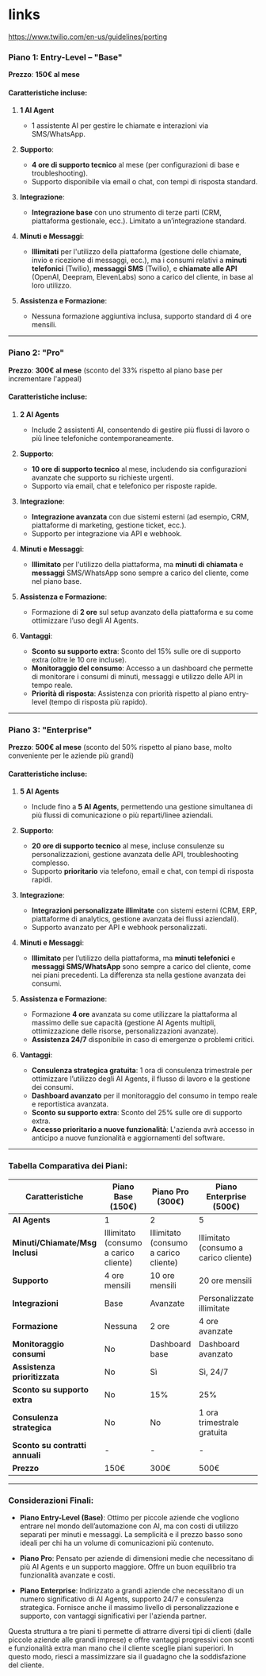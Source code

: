 # links
https://www.twilio.com/en-us/guidelines/porting

### **Piano 1: Entry-Level – "Base"**  
**Prezzo**: **150€ al mese**  

#### **Caratteristiche incluse**:
1. **1 AI Agent**  
   - 1 assistente AI per gestire le chiamate e interazioni via SMS/WhatsApp.
   
2. **Supporto**:  
   - **4 ore di supporto tecnico** al mese (per configurazioni di base e troubleshooting).
   - Supporto disponibile via email o chat, con tempi di risposta standard.

3. **Integrazione**:
   - **Integrazione base** con uno strumento di terze parti (CRM, piattaforma gestionale, ecc.). Limitato a un’integrazione standard.

4. **Minuti e Messaggi**:
   - **Illimitati** per l'utilizzo della piattaforma (gestione delle chiamate, invio e ricezione di messaggi, ecc.), ma i consumi relativi a **minuti telefonici** (Twilio), **messaggi SMS** (Twilio), e **chiamate alle API** (OpenAI, Deepram, ElevenLabs) sono a carico del cliente, in base al loro utilizzo.

5. **Assistenza e Formazione**:
   - Nessuna formazione aggiuntiva inclusa, supporto standard di 4 ore mensili.

---

### **Piano 2: "Pro"**  
**Prezzo**: **300€ al mese** (sconto del 33% rispetto al piano base per incrementare l'appeal)

#### **Caratteristiche incluse**:
1. **2 AI Agents**  
   - Include 2 assistenti AI, consentendo di gestire più flussi di lavoro o più linee telefoniche contemporaneamente.
   
2. **Supporto**:  
   - **10 ore di supporto tecnico** al mese, includendo sia configurazioni avanzate che supporto su richieste urgenti.
   - Supporto via email, chat e telefonico per risposte rapide.

3. **Integrazione**:
   - **Integrazione avanzata** con due sistemi esterni (ad esempio, CRM, piattaforme di marketing, gestione ticket, ecc.).
   - Supporto per integrazione via API e webhook.

4. **Minuti e Messaggi**:
   - **Illimitato** per l'utilizzo della piattaforma, ma **minuti di chiamata** e **messaggi** SMS/WhatsApp sono sempre a carico del cliente, come nel piano base.

5. **Assistenza e Formazione**:
   - Formazione di **2 ore** sul setup avanzato della piattaforma e su come ottimizzare l’uso degli AI Agents.

6. **Vantaggi**:
   - **Sconto su supporto extra**: Sconto del 15% sulle ore di supporto extra (oltre le 10 ore incluse).
   - **Monitoraggio del consumo**: Accesso a un dashboard che permette di monitorare i consumi di minuti, messaggi e utilizzo delle API in tempo reale.
   - **Priorità di risposta**: Assistenza con priorità rispetto al piano entry-level (tempo di risposta più rapido).

---

### **Piano 3: "Enterprise"**  
**Prezzo**: **500€ al mese** (sconto del 50% rispetto al piano base, molto conveniente per le aziende più grandi)

#### **Caratteristiche incluse**:
1. **5 AI Agents**  
   - Include fino a **5 AI Agents**, permettendo una gestione simultanea di più flussi di comunicazione o più reparti/linee aziendali.
   
2. **Supporto**:  
   - **20 ore di supporto tecnico** al mese, incluse consulenze su personalizzazioni, gestione avanzata delle API, troubleshooting complesso.
   - Supporto **prioritario** via telefono, email e chat, con tempi di risposta rapidi.

3. **Integrazione**:
   - **Integrazioni personalizzate illimitate** con sistemi esterni (CRM, ERP, piattaforme di analytics, gestione avanzata dei flussi aziendali).
   - Supporto avanzato per API e webhook personalizzati.

4. **Minuti e Messaggi**:
   - **Illimitato** per l’utilizzo della piattaforma, ma **minuti telefonici** e **messaggi SMS/WhatsApp** sono sempre a carico del cliente, come nei piani precedenti. La differenza sta nella gestione avanzata dei consumi.

5. **Assistenza e Formazione**:
   - Formazione **4 ore** avanzata su come utilizzare la piattaforma al massimo delle sue capacità (gestione AI Agents multipli, ottimizzazione delle risorse, personalizzazioni avanzate).
   - **Assistenza 24/7** disponibile in caso di emergenze o problemi critici.

6. **Vantaggi**:
   - **Consulenza strategica gratuita**: 1 ora di consulenza trimestrale per ottimizzare l’utilizzo degli AI Agents, il flusso di lavoro e la gestione dei consumi.
   - **Dashboard avanzato** per il monitoraggio del consumo in tempo reale e reportistica avanzata.
   - **Sconto su supporto extra**: Sconto del 25% sulle ore di supporto extra.
   - **Accesso prioritario a nuove funzionalità**: L'azienda avrà accesso in anticipo a nuove funzionalità e aggiornamenti del software.

---

### **Tabella Comparativa dei Piani**:

| **Caratteristiche**               | **Piano Base** (150€)   | **Piano Pro** (300€)   | **Piano Enterprise** (500€)   |
|-----------------------------------|-------------------------|------------------------|-------------------------------|
| **AI Agents**                     | 1                       | 2                      | 5                             |
| **Minuti/Chiamate/Msg Inclusi**   | Illimitato (consumo a carico cliente) | Illimitato (consumo a carico cliente) | Illimitato (consumo a carico cliente) |
| **Supporto**                      | 4 ore mensili           | 10 ore mensili         | 20 ore mensili                |
| **Integrazioni**                  | Base                    | Avanzate               | Personalizzate illimitate     |
| **Formazione**                    | Nessuna                 | 2 ore                   | 4 ore avanzate                |
| **Monitoraggio consumi**          | No                      | Dashboard base          | Dashboard avanzato            |
| **Assistenza prioritizzata**      | No                      | Sì                     | Sì, 24/7                      |
| **Sconto su supporto extra**      | No                      | 15%                    | 25%                           |
| **Consulenza strategica**         | No                      | No                     | 1 ora trimestrale gratuita    |
| **Sconto su contratti annuali**   | -                       | -                      | -                             |
| **Prezzo**                        | 150€                    | 300€                   | 500€                          |

---

### **Considerazioni Finali**:

- **Piano Entry-Level (Base)**: Ottimo per piccole aziende che vogliono entrare nel mondo dell’automazione con AI, ma con costi di utilizzo separati per minuti e messaggi. La semplicità e il prezzo basso sono ideali per chi ha un volume di comunicazioni più contenuto.
  
- **Piano Pro**: Pensato per aziende di dimensioni medie che necessitano di più AI Agents e un supporto maggiore. Offre un buon equilibrio tra funzionalità avanzate e costi.

- **Piano Enterprise**: Indirizzato a grandi aziende che necessitano di un numero significativo di AI Agents, supporto 24/7 e consulenza strategica. Fornisce anche il massimo livello di personalizzazione e supporto, con vantaggi significativi per l'azienda partner.

Questa struttura a tre piani ti permette di attrarre diversi tipi di clienti (dalle piccole aziende alle grandi imprese) e offre vantaggi progressivi con sconti e funzionalità extra man mano che il cliente sceglie piani superiori. In questo modo, riesci a massimizzare sia il guadagno che la soddisfazione del cliente.

